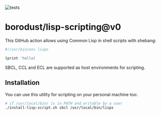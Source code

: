 ![tests](https://github.com/borodust/lisp-scripting/actions/workflows/test.yaml/badge.svg)

# borodust/lisp-scripting@v0

This GitHub action allows using Common Lisp in shell scripts with shebang:
```sh
#!/usr/bin/env lisps

(print 'hello)
```

SBCL, CCL and ECL are supported as host environments for scripting.

## Installation

You can use this utility for scripting on your personal machine too:
```sh
# if /usr/local/bin/ is in PATH and writable by a user
./install-lisp-script.sh sbcl /usr/local/bin/lisps
```
